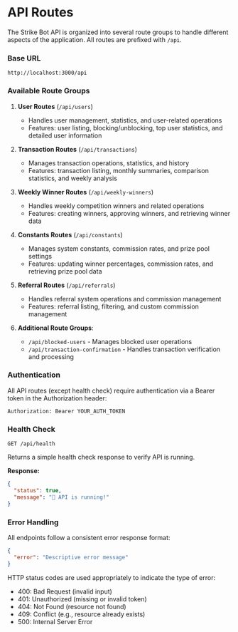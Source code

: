 # API Routes

The Strike Bot API is organized into several route groups to handle different aspects of the application. All routes are prefixed with `/api`.

### Base URL

```
http://localhost:3000/api
```

### Available Route Groups

1. **User Routes** (`/api/users`)
   * Handles user management, statistics, and user-related operations
   * Features: user listing, blocking/unblocking, top user statistics, and detailed user information

2. **Transaction Routes** (`/api/transactions`)
   * Manages transaction operations, statistics, and history
   * Features: transaction listing, monthly summaries, comparison statistics, and weekly analysis

3. **Weekly Winner Routes** (`/api/weekly-winners`)
   * Handles weekly competition winners and related operations
   * Features: creating winners, approving winners, and retrieving winner data

4. **Constants Routes** (`/api/constants`)
   * Manages system constants, commission rates, and prize pool settings
   * Features: updating winner percentages, commission rates, and retrieving prize pool data

5. **Referral Routes** (`/api/referrals`)
   * Handles referral system operations and commission management
   * Features: referral listing, filtering, and custom commission management

6. **Additional Route Groups**:
   * `/api/blocked-users` - Manages blocked user operations
   * `/api/transaction-confirmation` - Handles transaction verification and processing

### Authentication

All API routes (except health check) require authentication via a Bearer token in the Authorization header:

```
Authorization: Bearer YOUR_AUTH_TOKEN
```

### Health Check

```
GET /api/health
```

Returns a simple health check response to verify API is running.

**Response:**
```json
{
  "status": true,
  "message": "🚀 API is running!"
}
```

### Error Handling

All endpoints follow a consistent error response format:

```json
{
  "error": "Descriptive error message"
}
```

HTTP status codes are used appropriately to indicate the type of error:
- 400: Bad Request (invalid input)
- 401: Unauthorized (missing or invalid token)
- 404: Not Found (resource not found)
- 409: Conflict (e.g., resource already exists)
- 500: Internal Server Error
